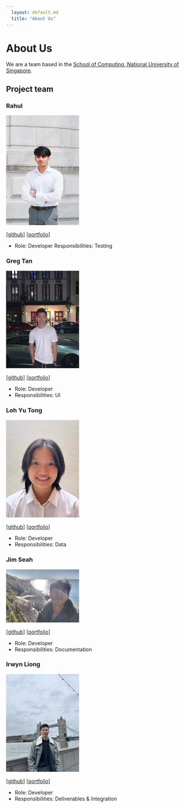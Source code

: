 ```yaml
---
  layout: default.md
  title: "About Us"
---
```


# About Us

We are a team based in the [School of Computing, National University of Singapore](http://www.comp.nus.edu.sg).


## Project team

### Rahul

<img src="images/Rah.png" width="200px">

[[github](https://github.com/rahhulleee)]
[[portfolio](team/rahul.md)]

* Role: Developer
  Responsibilities: Testing

### Greg Tan

<img src="images/greg.jpg" width="200px">

[[github](http://github.com/Greg-Tan)]
[[portfolio](team/greg.md)]

* Role: Developer
* Responsibilities: UI


### Loh Yu Tong

<img src="images/youdonnnn.png" width="200px">

[[github](https://github.com/youdonnnn)]
[[portfolio](team/udon.md)]

* Role: Developer
* Responsibilities: Data

### Jim Seah

<img src="images/jimseah-0116.png" width="200px">

[[github](https://github.com/jimseah-0116)]
[[portfolio](team/jim.md)]

* Role: Developer
* Responsibilities: Documentation

### Irwyn Liong

<img src="images/irwynliong.png" width="200px">

[[github](http://github.com/irwynliong)]
[[portfolio](team/irwyn.md)]

* Role: Developer
* Responsibilities: Deliverables & Integration
